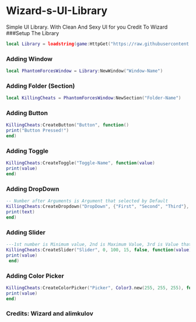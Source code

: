 # Wizard-s-UI-Library
Simple UI Library. With Clean And Sexy UI for you
Credit To Wizard
###Setup The Library
```lua
local Library = loadstring(game:HttpGet("https://raw.githubusercontent.com/BTermux/Wizard-s-UI-Library/refs/heads/main/Wizard-Library"), true)()
```


### Adding Window
```lua
local PhantomForcesWindow = Library:NewWindow("Window-Name")
```


### Adding Folder (Section)
```lua
local KillingCheats = PhantomForcesWindow:NewSection("Folder-Name")
```


### Adding Button
```lua
KillingCheats:CreateButton("Button", function()
print("Button Pressed!")
end)
```


### Adding Toggle
```lua
KillingCheats:CreateToggle("Toggle-Name", function(value)
print(value)
end)
```


### Adding DropDown
```lua
-- Number after Arguments is Argument that selected by Default
KillingCheats:CreateDropdown("DropDown", {"First", "Second", "Third"}, 2, function(text)
print(text)
end)
```


### Adding Slider
```lua
---1st number is Minimum value, 2nd is Maximum Value, 3rd is Value that selected by Default
KillingCheats:CreateSlider("Slider", 0, 100, 15, false, function(value)
print(value)
 end)
```


### Adding Color Picker
```lua
KillingCheats:CreateColorPicker("Picker", Color3.new(255, 255, 255), function(value)
print(value)
end)
```


### Credits: Wizard and alimkulov
